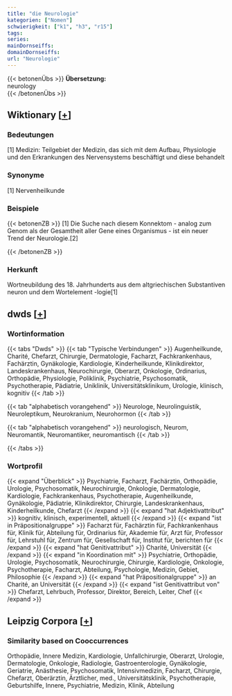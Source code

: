 ```yaml
---
title: "die Neurologie"
kategorien: ["Nomen"]
schwierigkeit: ["k1", "h3", "r15"]
tags:
series:
mainDornseiffs:
domainDornseiffs:
url: "Neurologie"
---
```


{{< betonenÜbs >}}
**Übersetzung:**  
neurology  
{{< /betonenÜbs >}}

## Wiktionary [[+](https://de.wiktionary.org/wiki/Neurologie)]

### Bedeutungen
[1] Medizin: Teilgebiet der Medizin, das sich mit dem Aufbau, Physiologie und den Erkrankungen des Nervensystems beschäftigt und diese behandelt  

### Synonyme
[1] Nervenheilkunde  

### Beispiele
{{< betonenZB >}}
[1] Die Suche nach diesem Konnektom - analog zum Genom als der Gesamtheit aller Gene eines Organismus - ist ein neuer Trend der Neurologie.[2]  

{{< /betonenZB >}}
### Herkunft
Wortneubildung des 18. Jahrhunderts aus dem altgriechischen Substantiven neuron und dem Wortelement -logie[1]  



## dwds [[+](https://www.dwds.de/wb/Neurologie)]

### Wortinformation
{{< tabs "Dwds" >}}
{{< tab "Typische Verbindungen" >}}
Augenheilkunde, Charité, Chefarzt, Chirurgie, Dermatologie, Facharzt, Fachkrankenhaus, Fachärztin, Gynäkologie, Kardiologie, Kinderheilkunde, Klinikdirektor, Landeskrankenhaus, Neurochirurgie, Oberarzt, Onkologie, Ordinarius, Orthopädie, Physiologie, Poliklinik, Psychiatrie, Psychosomatik, Psychotherapie, Pädiatrie, Uniklinik, Universitätsklinikum, Urologie, klinisch, kognitiv
{{< /tab >}}

{{< tab "alphabetisch vorangehend" >}}
Neurologe, Neurolinguistik, Neuroleptikum, Neurokranium, Neurohormon
{{< /tab >}}

{{< tab "alphabetisch vorangehend" >}}
neurologisch, Neurom, Neuromantik, Neuromantiker, neuromantisch
{{< /tab >}}

{{< /tabs >}}

### Wortprofil
{{< expand "Überblick" >}} Psychiatrie, Facharzt, Fachärztin, Orthopädie, Urologie, Psychosomatik, Neurochirurgie, Onkologie, Dermatologie, Kardiologie, Fachkrankenhaus, Psychotherapie, Augenheilkunde, Gynäkologie, Pädiatrie, Klinikdirektor, Chirurgie, Landeskrankenhaus, Kinderheilkunde, Chefarzt {{< /expand >}}
{{< expand "hat Adjektivattribut" >}} kognitiv, klinisch, experimentell, aktuell {{< /expand >}}
{{< expand "ist in Präpositionalgruppe" >}} Facharzt für, Fachärztin für, Fachkrankenhaus für, Klinik für, Abteilung für, Ordinarius für, Akademie für, Arzt für, Professor für, Lehrstuhl für, Zentrum für, Gesellschaft für, Institut für, berichten für {{< /expand >}}
{{< expand "hat Genitivattribut" >}} Charité, Universität {{< /expand >}}
{{< expand "in Koordination mit" >}} Psychiatrie, Orthopädie, Urologie, Psychosomatik, Neurochirurgie, Chirurgie, Kardiologie, Onkologie, Psychotherapie, Facharzt, Abteilung, Psychologie, Medizin, Gebiet, Philosophie {{< /expand >}}
{{< expand "hat Präpositionalgruppe" >}} an Charité, an Universität {{< /expand >}}
{{< expand "ist Genitivattribut von" >}} Chefarzt, Lehrbuch, Professor, Direktor, Bereich, Leiter, Chef {{< /expand >}}

## Leipzig Corpora [[+](https://corpora.uni-leipzig.de/en/res?word=Neurologie&corpusId=deu_newscrawl-public_2018)]


### Similarity based on Cooccurrences
Orthopädie, Innere Medizin, Kardiologie, Unfallchirurgie, Oberarzt, Urologie, Dermatologie, Onkologie, Radiologie, Gastroenterologie, Gynäkologie, Geriatrie, Anästhesie, Psychosomatik, Intensivmedizin, Facharzt, Chirurgie, Chefarzt, Oberärztin, Ärztlicher, med., Universitätsklinik, Psychotherapie, Geburtshilfe, Innere, Psychiatrie, Medizin, Klinik, Abteilung

